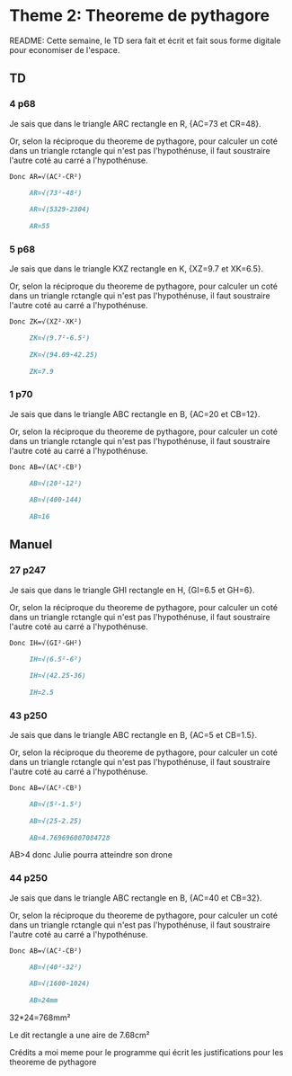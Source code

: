 # Theme 2: Theoreme de pythagore

README: Cette semaine, le TD sera fait et écrit et fait sous forme digitale pour economiser de l'espace.

## TD

### 4 p68

Je sais que dans le triangle ARC rectangle en R, {AC=73 et CR=48}.

Or, selon la réciproque du theoreme de pythagore, pour calculer un coté dans un triangle rctangle qui n'est pas l'hypothénuse, il faut soustraire l'autre coté au carré a l'hypothénuse.
```markdown
Donc AR=√(AC²-CR²)

     AR=√(73²-48²)
     
     AR=√(5329-2304)
     
     AR=55 
```
### 5 p68

Je sais que dans le triangle KXZ rectangle en K, {XZ=9.7 et XK=6.5}.

Or, selon la réciproque du theoreme de pythagore, pour calculer un coté dans un triangle rctangle qui n'est pas l'hypothénuse, il faut soustraire l'autre coté au carré a l'hypothénuse.
```markdown
Donc ZK=√(XZ²-XK²)

     ZK=√(9.7²-6.5²)
     
     ZK=√(94.09-42.25)
     
     ZK=7.9
```
### 1 p70

Je sais que dans le triangle ABC rectangle en B, {AC=20 et CB=12}.

Or, selon la réciproque du theoreme de pythagore, pour calculer un coté dans un triangle rctangle qui n'est pas l'hypothénuse, il faut soustraire l'autre coté au carré a l'hypothénuse.
```markdown
Donc AB=√(AC²-CB²)

     AB=√(20²-12²)
     
     AB=√(400-144)
     
     AB=16
```
## Manuel

### 27 p247

Je sais que dans le triangle GHI rectangle en H, {GI=6.5 et GH=6}.

Or, selon la réciproque du theoreme de pythagore, pour calculer un coté dans un triangle rctangle qui n'est pas l'hypothénuse, il faut soustraire l'autre coté au carré a l'hypothénuse.
```markdown
Donc IH=√(GI²-GH²)

     IH=√(6.5²-6²)
     
     IH=√(42.25-36)
     
     IH=2.5 
```
### 43 p250

Je sais que dans le triangle ABC rectangle en B, {AC=5 et CB=1.5}.

Or, selon la réciproque du theoreme de pythagore, pour calculer un coté dans un triangle rctangle qui n'est pas l'hypothénuse, il faut soustraire l'autre coté au carré a l'hypothénuse.
```markdown
Donc AB=√(AC²-CB²)

     AB=√(5²-1.5²)
     
     AB=√(25-2.25)
     
     AB=4.769696007084728 
```
AB>4 donc Julie pourra atteindre son drone

### 44 p250

Je sais que dans le triangle ABC rectangle en B, {AC=40 et CB=32}.

Or, selon la réciproque du theoreme de pythagore, pour calculer un coté dans un triangle rctangle qui n'est pas l'hypothénuse, il faut soustraire l'autre coté au carré a l'hypothénuse.
```markdown
Donc AB=√(AC²-CB²)

     AB=√(40²-32²)
     
     AB=√(1600-1024)
     
     AB=24mm 
```
32\*24=768mm²

Le dit rectangle a une aire de 7.68cm²


Crédits a moi meme pour le programme qui écrit les justifications pour les theoreme de pythagore
